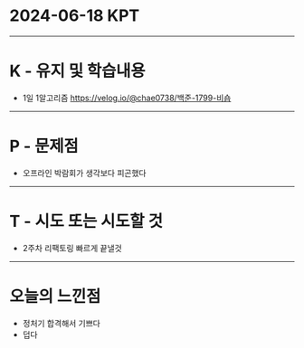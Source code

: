 # 2024-06-18 KPT
---
# K - 유지 및 학습내용
- 1일 1알고리즘 https://velog.io/@chae0738/백준-1799-비숍

---
# P - 문제점
- 오프라인 박람회가 생각보다 피곤했다

---
# T - 시도 또는 시도할 것
- 2주차 리팩토링 빠르게 끝낼것

---
# 오늘의 느낀점
- 정처기 합격해서 기쁘다
- 덥다
